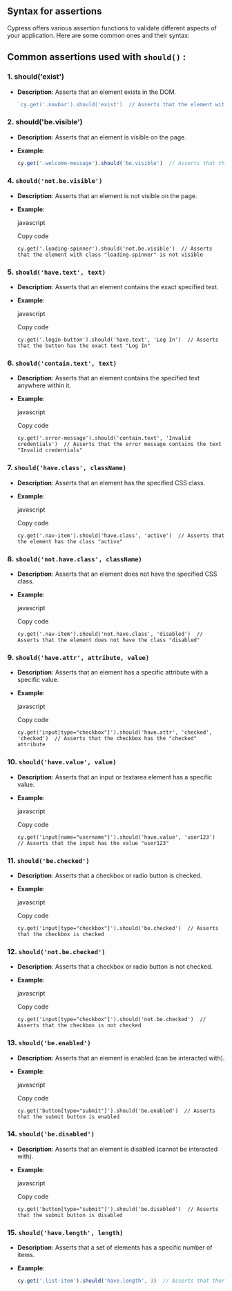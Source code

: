 ## Syntax for assertions 
Cypress offers various assertion functions to validate different aspects of your application. Here are some common ones and their syntax:
## **Common assertions used with `should()`** :

### 1. **should('exist')**

-   **Description**: Asserts that an element exists in the DOM.

    
	 ```javascript
	`cy.get('.navbar').should('exist')  // Asserts that the element with class "navbar" exists in the DOM` 
	```


### 2. **should('be.visible')**

-   **Description**: Asserts that an element is visible on the page.

-   **Example**:
	```javascript
	cy.get('.welcome-message').should('be.visible')  // Asserts that the element with class "welcome-message" is visible
	 ```
    

### 4. **`should('not.be.visible')`**

-   **Description**: Asserts that an element is not visible on the page.
-   **Example**:
    
    javascript
    
    Copy code
    
    `cy.get('.loading-spinner').should('not.be.visible')  // Asserts that the element with class "loading-spinner" is not visible` 
    

### 5. **`should('have.text', text)`**

-   **Description**: Asserts that an element contains the exact specified text.
-   **Example**:
    
    javascript
    
    Copy code
    
    `cy.get('.login-button').should('have.text', 'Log In')  // Asserts that the button has the exact text "Log In"` 
    

### 6. **`should('contain.text', text)`**

-   **Description**: Asserts that an element contains the specified text anywhere within it.
-   **Example**:
    
    javascript
    
    Copy code
    
    `cy.get('.error-message').should('contain.text', 'Invalid credentials')  // Asserts that the error message contains the text "Invalid credentials"` 
    

### 7. **`should('have.class', className)`**

-   **Description**: Asserts that an element has the specified CSS class.
-   **Example**:
    
    javascript
    
    Copy code
    
    `cy.get('.nav-item').should('have.class', 'active')  // Asserts that the element has the class "active"` 
    

### 8. **`should('not.have.class', className)`**

-   **Description**: Asserts that an element does not have the specified CSS class.
-   **Example**:
    
    javascript
    
    Copy code
    
    `cy.get('.nav-item').should('not.have.class', 'disabled')  // Asserts that the element does not have the class "disabled"` 
    

### 9. **`should('have.attr', attribute, value)`**

-   **Description**: Asserts that an element has a specific attribute with a specific value.
-   **Example**:
    
    javascript
    
    Copy code
    
    `cy.get('input[type="checkbox"]').should('have.attr', 'checked', 'checked')  // Asserts that the checkbox has the "checked" attribute` 
    

### 10. **`should('have.value', value)`**

-   **Description**: Asserts that an input or textarea element has a specific value.
-   **Example**:
    
    javascript
    
    Copy code
    
    `cy.get('input[name="username"]').should('have.value', 'user123')  // Asserts that the input has the value "user123"` 
    

### 11. **`should('be.checked')`**

-   **Description**: Asserts that a checkbox or radio button is checked.
-   **Example**:
    
    javascript
    
    Copy code
    
    `cy.get('input[type="checkbox"]').should('be.checked')  // Asserts that the checkbox is checked` 
    

### 12. **`should('not.be.checked')`**

-   **Description**: Asserts that a checkbox or radio button is not checked.
-   **Example**:
    
    javascript
    
    Copy code
    
    `cy.get('input[type="checkbox"]').should('not.be.checked')  // Asserts that the checkbox is not checked` 
    

### 13. **`should('be.enabled')`**

-   **Description**: Asserts that an element is enabled (can be interacted with).
-   **Example**:
    
    javascript
    
    Copy code
    
    `cy.get('button[type="submit"]').should('be.enabled')  // Asserts that the submit button is enabled` 
    

### 14. **`should('be.disabled')`**

-   **Description**: Asserts that an element is disabled (cannot be interacted with).
-   **Example**:
    
    javascript
    
    Copy code
    
    `cy.get('button[type="submit"]').should('be.disabled')  // Asserts that the submit button is disabled` 
    

### 15. **`should('have.length', length)`**

-   **Description**: Asserts that a set of elements has a specific number of items.
-   **Example**:
    
	``` javascript
	cy.get('.list-item').should('have.length', 3)  // Asserts that there are exactly 3 elements with the class "list-item"
	```


<!--stackedit_data:
eyJoaXN0b3J5IjpbMTk3MTY2ODQwNiwtMjA4ODc0NjYxMl19
-->